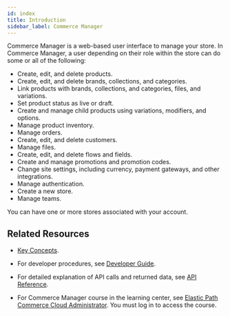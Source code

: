 ```yaml
---
id: index
title: Introduction
sidebar_label: Commerce Manager
---
```


Commerce Manager is a web-based user interface to manage your store. In Commerce Manager, a user depending on their role within the store can do some or all of the following:

- Create, edit, and delete products.
- Create, edit, and delete brands, collections, and categories.
- Link products with brands, collections, and categories, files, and variations.
- Set product status as live or draft.
- Create and manage child products using variations, modifiers, and options.
- Manage product inventory.
- Manage orders.
- Create, edit, and delete customers.
- Manage files.
- Create, edit, and delete flows and fields.
- Create and manage promotions and promotion codes.
- Change site settings, including currency, payment gateways, and other integrations.
- Manage authentication.
- Create a new store.
- Manage teams.

You can have one or more stores associated with your account.

## Related Resources

- [Key Concepts](../concepts/index.md).

- For developer procedures, see [Developer Guide](../developer/index.md).

- For detailed explanation of API calls and returned data, see [API Reference](../api/index.md).

- For Commerce Manager course in the learning center, see [Elastic Path Commerce Cloud Administrator](https://learn.elasticpath.com/learn/learning_plan/view/1/elastic-path-commerce-cloud-functional-administrator). You must log in to access the course.
